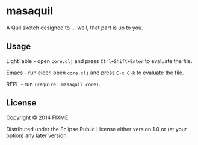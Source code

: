 # masaquil

A Quil sketch designed to ... well, that part is up to you.

## Usage

LightTable - open `core.clj` and press `Ctrl+Shift+Enter` to evaluate the file.

Emacs - run cider, open `core.clj` and press `C-c C-k` to evaluate the file.

REPL - run `(require 'masaquil.core)`.

## License

Copyright © 2014 FIXME

Distributed under the Eclipse Public License either version 1.0 or (at
your option) any later version.
